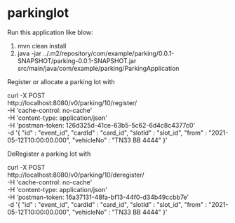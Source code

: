 # parkinglot


Run this application like blow:

  1. mvn clean install
  2. java -jar ../.m2/repository/com/example/parking/0.0.1-SNAPSHOT/parking-0.0.1-SNAPSHOT.jar src/main/java/com/example/parking/ParkingApplication




Register or allocate a parking lot with

curl -X POST \
  http://localhost:8080/v0/parking/10/register/ \
  -H 'cache-control: no-cache' \
  -H 'content-type: application/json' \
  -H 'postman-token: 126d325d-41ce-63b5-5c62-6d4c8c4377c0' \
  -d '{
"id" : "event_id",
"cardId" : "card_id",
"slotId" : "slot_id",
"from" : "2021-05-12T10:00:00.000",
"vehicleNo" : "TN33 BB 4444"
}'




DeRegister a parking lot with

curl -X POST \
  http://localhost:8080/v0/parking/10/deregister/ \
  -H 'cache-control: no-cache' \
  -H 'content-type: application/json' \
  -H 'postman-token: 16a37131-48fa-bf13-44f0-d34b49ccbb7e' \
  -d '{
"id" : "event_id",
"cardId" : "card_id",
"slotId" : "slot_id",
"from" : "2021-05-12T10:00:00.000",
"vehicleNo" : "TN33 BB 4444"
}'
